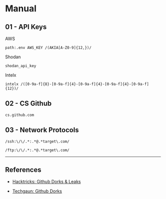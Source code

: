 # Manual

## 01 - API Keys

AWS

```
path:.env AWS_KEY /(AKIA[A-Z0-9]{12,})/
```

Shodan

```
shodan_api_key
```

Intelx

```
intelx /([0-9a-f]{8}-[0-9a-f]{4}-[0-9a-f]{4}-[0-9a-f]{4}-[0-9a-f]{12})/
```

## 02 - CS Github

`cs.github.com`

## 03 - Network Protocols

```
/ssh:\/\/.*:.*@.*target\.com/

/ftp:\/\/.*:.*@.*target\.com/
```

---
## References

- [Hacktricks: Github Dorks & Leaks](https://book.hacktricks.xyz/generic-methodologies-and-resources/external-recon-methodology/github-leaked-secrets)

- [Techgaun: Github Dorks](https://github.com/techgaun/github-dorks)